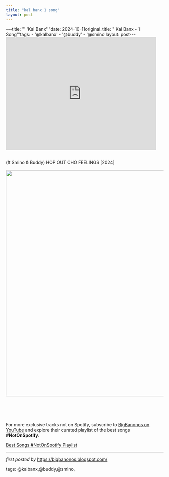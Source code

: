 ```yaml
---
title: "kal banx 1 song"
layout: post
---
```

---title: "' 'Kal Banx''"date: 2024-10-11original_title: "'Kal Banx - 1 Song'"tags:  - '@kalbanx'  - '@buddy'  - '@smino'layout: post---<iframe frameborder="0" height="360" src="https://youtube.com/embed/coCjYLzzJws?si=t5re98f_yi3GsSL6" width="480"></iframe><div><br /></div><div>(ft Smino & Buddy) HOP OUT CHO FEELINGS [2024]</div><div><br /></div><div class="separator" ><a href="https://i.ytimg.com/vi/coCjYLzzJws/maxresdefault.jpg" imageanchor="1"><img border="0" data-original-height="720" data-original-width="1280" height="720" src="https://i.ytimg.com/vi/coCjYLzzJws/maxresdefault.jpg" width="1280" /></a></div><br /><div><br /></div><div><br /></div><div><br /></div><!--Subscribe and Playlist Links--><div>    <p>For more exclusive tracks not on Spotify, subscribe to <a href="https://www.youtube.com/@BigBanonos" target="_blank">BigBanonos on YouTube</a> and explore their curated playlist of the best songs <strong>#NotOnSpotify</strong>.</p>    <p><a href="https://www.youtube.com/playlist?list=PLtuNtuTatqI0kFahUCbtbfenC_ET5O_tr" target="_blank">Best Songs #NotOnSpotify Playlist<br /></a></p></div><hr /><p><em>first posted by</em> <a href="https://bigbanonos.blogspot.com/" rel="noopener" target="_new">https://bigbanonos.blogspot.com/</a></p><p>tags: @kalbanx,@buddy,@smino,</p>